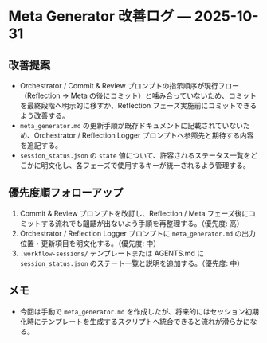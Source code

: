 # Meta Generator 改善ログ — 2025-10-31

## 改善提案
- Orchestrator / Commit & Review プロンプトの指示順序が現行フロー（Reflection → Meta の後にコミット）と噛み合っていないため、コミットを最終段階へ明示的に移すか、Reflection フェーズ実施前にコミットできるよう改善する。
- `meta_generator.md` の更新手順が既存ドキュメントに記載されていないため、Orchestrator / Reflection Logger プロンプトへ参照先と期待する内容を追記する。
- `session_status.json` の `state` 値について、許容されるステータス一覧をどこかに明文化し、各フェーズで使用するキーが統一されるよう管理する。

## 優先度順フォローアップ
1. Commit & Review プロンプトを改訂し、Reflection / Meta フェーズ後にコミットする流れでも齟齬が出ないよう手順を再整理する。（優先度: 高）
2. Orchestrator / Reflection Logger プロンプトに `meta_generator.md` の出力位置・更新項目を明文化する。（優先度: 中）
3. `.workflow-sessions/` テンプレートまたは AGENTS.md に `session_status.json` のステート一覧と説明を追加する。（優先度: 中）

## メモ
- 今回は手動で `meta_generator.md` を作成したが、将来的にはセッション初期化時にテンプレートを生成するスクリプトへ統合できると流れが滑らかになる。
